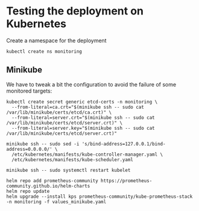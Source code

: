 # Testing the deployment on Kubernetes
Create a namespace for the deployment
```
kubectl create ns monitoring
```

## Minikube
We have to tweak a bit the configuration to avoid the failure of some monitored targets:
```
kubectl create secret generic etcd-certs -n monitoring \
  --from-literal=ca.crt="$(minikube ssh -- sudo cat /var/lib/minikube/certs/etcd/ca.crt)" \
  --from-literal=server.crt="$(minikube ssh -- sudo cat /var/lib/minikube/certs/etcd/server.crt)" \
  --from-literal=server.key="$(minikube ssh -- sudo cat /var/lib/minikube/certs/etcd/server.crt)"

minikube ssh -- sudo sed -i 's/bind-address=127.0.0.1/bind-address=0.0.0.0/' \
  /etc/kubernetes/manifests/kube-controller-manager.yaml \
  /etc/kubernetes/manifests/kube-scheduler.yaml

minikube ssh -- sudo systemctl restart kubelet

```

```
helm repo add prometheus-community https://prometheus-community.github.io/helm-charts
helm repo update
helm upgrade --install kps prometheus-community/kube-prometheus-stack -n monitoring -f values_minikube.yaml
```
